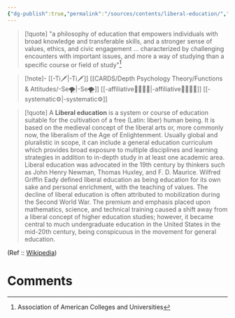 ```yaml
---
{"dg-publish":true,"permalink":"/sources/contents/liberal-education/","created":"2023-04-06T22:06:08.325+02:00","updated":"2023-04-07T16:46:31.283+02:00"}
---
```



> [!quote]
> "a philosophy of education that empowers individuals with broad knowledge and transferable skills, and a stronger sense of values, ethics, and civic engagement ... characterized by challenging encounters with important issues, and more a way of studying than a specific course or field of study"[^1]

>[!note]-
>[[-Ti🗡️\|-Ti🗡️]] [[CARDS/Depth Psychology Theory/Functions & Attitudes/-Se🌪️\|-Se🌪️]]
[[-affiliative👨‍👩‍👧‍👦\|-affiliative👨‍👩‍👧‍👦]]
[[-systematic⚙️\|-systematic⚙️]] 

> [!quote]
> A **Liberal education** is a system or course of education suitable for the cultivation of a free (Latin: liber) human being. It is based on the medieval concept of the liberal arts or, more commonly now, the liberalism of the Age of Enlightenment.
> Usually global and pluralistic in scope, it can include a general education curriculum which provides broad exposure to multiple disciplines and learning strategies in addition to in-depth study in at least one academic area.
> Liberal education was advocated in the 19th century by thinkers such as John Henry Newman, Thomas Huxley, and F. D. Maurice. Wilfred Griffin Eady defined liberal education as being education for its own sake and personal enrichment, with the teaching of values. The decline of liberal education is often attributed to mobilization during the Second World War. The premium and emphasis placed upon mathematics, science, and technical training caused a shift away from a liberal concept of  higher education studies; however, it became central to much undergraduate education in the United States in the mid-20th century, being conspicuous in the movement for general education.

(Ref :: [Wikipedia](https://en.wikipedia.org/wiki/Liberal%20education))

# Comments 
<script src="https://utteranc.es/client.js"
        repo="Heart4sides/Comment_Section"
        issue-term="pathname"
        theme="gruvbox-dark"
        crossorigin="anonymous"
        async>
</script>

[^1]: Association of American Colleges and Universities